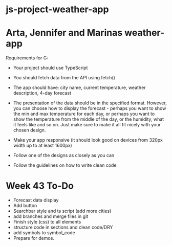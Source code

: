 # js-project-weather-app
Arta, Jennifer and Marinas weather-app
=============================================
Requirements for G: 
- Your project should use TypeScript

- You should fetch data from the API using fetch()

- The app should have: city name, current temperature, weather description, 4-day forecast

- The presentation of the data should be in the specified format. However, you can choose how to display the forecast - perhaps you want to show the min and max temperature for each day, or perhaps you want to show the temperature from the middle of the day, or the humidity, what it feels like and so on. Just make sure to make it all fit nicely with your chosen design.

- Make your app responsive (it should look good on devices from 320px width up to at least 1600px)

- Follow one of the designs as closely as you can

- Follow the guidelines on how to write clean code

Week 43 To-Do
=============================================
- Forecast data display
- Add button
- Searchbar style and ts script (add more cities)
- add branches and  merge files in git
- Finish style (css) to all elements
- structure code in sections and clean code/DRY
- add symbols to symbol_code
- Prepare for demos.
